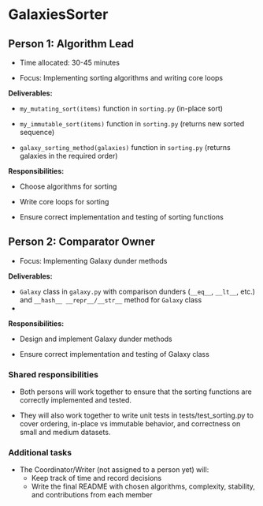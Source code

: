 # GalaxiesSorter


## Person 1: Algorithm Lead

- Time allocated: 30-45 minutes

- Focus: Implementing sorting algorithms and writing core loops

**Deliverables:**

- `my_mutating_sort(items)` function in `sorting.py` (in-place sort)
  
- `my_immutable_sort(items)` function in `sorting.py` (returns new sorted sequence)
  
- `galaxy_sorting_method(galaxies)` function in `sorting.py` (returns galaxies in the required order)
    
**Responsibilities:**

- Choose algorithms for sorting

- Write core loops for sorting

- Ensure correct implementation and testing of sorting functions

## Person 2: Comparator Owner

- Focus: Implementing Galaxy dunder methods

**Deliverables:**

- `Galaxy` class in `galaxy.py` with comparison dunders (`__eq__`, `__lt__`, etc.) and `__hash__ __repr__/__str__` method for `Galaxy` class
- 
**Responsibilities:**
  
- Design and implement Galaxy dunder methods

- Ensure correct implementation and testing of Galaxy class

### Shared responsibilities

- Both persons will work together to ensure that the sorting functions are correctly implemented and tested.

- They will also work together to write unit tests in tests/test_sorting.py to cover ordering, in-place vs immutable behavior, and correctness on small and medium datasets.

### Additional tasks

- The Coordinator/Writer (not assigned to a person yet) will:
  - Keep track of time and record decisions
  - Write the final README with chosen algorithms, complexity, stability, and contributions from each member

